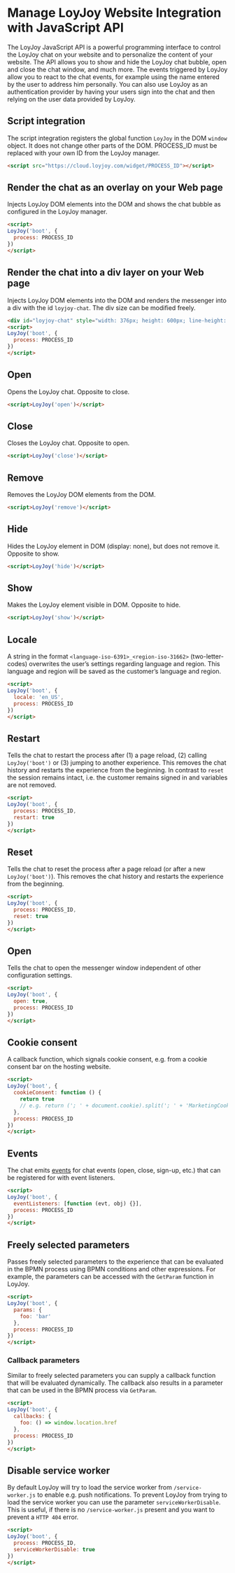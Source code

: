 # Manage LoyJoy Website Integration with JavaScript API

The LoyJoy JavaScript API is a powerful programming interface to control the LoyJoy chat on your website and to personalize the content of your website. The API allows you to show and hide the LoyJoy chat bubble, open and close the chat window, and much more. The events triggered by LoyJoy allow you to react to the chat events, for example using the name entered by the user to address him personally. You can also use LoyJoy as an authentication provider by having your users sign into the chat and then relying on the user data provided by LoyJoy.


## Script integration

The script integration registers the global function `LoyJoy` in the DOM `window` object. It does not change other parts of the DOM. PROCESS_ID must be replaced with your own ID from the LoyJoy manager.

```html
<script src="https://cloud.loyjoy.com/widget/PROCESS_ID"></script>
```

## Render the chat as an overlay on your Web page

Injects LoyJoy DOM elements into the DOM and shows the chat bubble as configured in the LoyJoy manager.

```html
<script>
LoyJoy('boot', {
  process: PROCESS_ID
})
</script>
```

## Render the chat into a div layer on your Web page

Injects LoyJoy DOM elements into the DOM and renders the messenger into a div with the id `loyjoy-chat`. The div size can be modified freely.

```html
<div id="loyjoy-chat" style="width: 376px; height: 600px; line-height: 0; padding: 0"></div>
<script>
LoyJoy('boot', {
  process: PROCESS_ID
})
</script>
```

## Open

Opens the LoyJoy chat. Opposite to close.

```html
<script>LoyJoy('open')</script>
```

## Close

Closes the LoyJoy chat. Opposite to open.

```html
<script>LoyJoy('close')</script>
```

## Remove

Removes the LoyJoy DOM elements from the DOM.

```html
<script>LoyJoy('remove')</script>
```

## Hide

Hides the LoyJoy element in DOM (display: none), but does not remove it. Opposite to show.

```html
<script>LoyJoy('hide')</script>
```

## Show

Makes the LoyJoy element visible in DOM. Opposite to hide.

```html
<script>LoyJoy('show')</script>
```

## Locale

A string in the format `<language-iso-6391>_<region-iso-31662>` (two-letter-codes) overwrites the user’s settings regarding language and region. This language and region will be saved as the customer’s language and region.

```html
<script>
LoyJoy('boot', {
  locale: 'en_US',
  process: PROCESS_ID
})
</script>
```

## Restart

Tells the chat to restart the process after (1) a page reload, (2) calling `LoyJoy('boot')` or (3) jumping to another experience. This removes the chat history and restarts the experience from the beginning. In contrast to `reset` the session remains intact, i.e. the customer remains signed in and variables are not removed.

```html
<script>
LoyJoy('boot', {
  process: PROCESS_ID,
  restart: true
})
</script>
```

## Reset

Tells the chat to reset the process after a page reload (or after a new `LoyJoy('boot')`). This removes the chat history and restarts the experience from the beginning.

```html
<script>
LoyJoy('boot', {
  process: PROCESS_ID,
  reset: true
})
</script>
```

## Open

Tells the chat to open the messenger window independent of other configuration settings.

```html
<script>
LoyJoy('boot', {
  open: true,
  process: PROCESS_ID
})
</script>
```

## Cookie consent

A callback function, which signals cookie consent, e.g. from a cookie consent bar on the hosting website.

```html
<script>
LoyJoy('boot', {
  cookieConsent: function () {
    return true
    // e.g. return ('; ' + document.cookie).split('; ' + 'MarketingCookiesEnabled' + '=').pop().split(';').shift() == '1'
  },
  process: PROCESS_ID
})
</script>
```

## Events

The chat emits [events](/experiences/events/events.md) for chat events (open, close, sign-up, etc.) that can be registered for with event listeners. 

```html
<script>
LoyJoy('boot', {
  eventListeners: [function (evt, obj) {}],
  process: PROCESS_ID
})
</script>
```

## Freely selected parameters

Passes freely selected parameters to the experience that can be evaluated in the BPMN process using BPMN conditions and other expressions. For example, the parameters can be accessed with the `GetParam` function in LoyJoy.

```html
<script>
LoyJoy('boot', {
  params: {
    foo: 'bar'
  },
  process: PROCESS_ID
})
</script>
```

### Callback parameters

Similar to freely selected parameters you can supply a callback function that will be evaluated dynamically. The callback also results in a parameter that can be used in the BPMN process via `GetParam`.

```html
<script>
LoyJoy('boot', {
  callbacks: {
    foo: () => window.location.href
  },
  process: PROCESS_ID
})
</script>
```

## Disable service worker

By default LoyJoy will try to load the service worker from `/service-worker.js` to enable e.g. push notifications. To prevent LoyJoy from trying to load the service worker you can use the parameter `serviceWorkerDisable`. This is useful, if there is no `/service-worker.js` present and you want to prevent a `HTTP 404` error.

```html
<script>
LoyJoy('boot', {
  process: PROCESS_ID,
  serviceWorkerDisable: true
})
</script>
```
